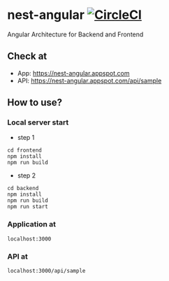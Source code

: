 # nest-angular [![CircleCI](https://circleci.com/gh/andre-oshiro/nest-angular.svg?style=shield)](https://circleci.com/gh/andre-oshiro/nest-angular)
Angular Architecture for Backend and Frontend

## Check at
 - App: https://nest-angular.appspot.com
 - API: https://nest-angular.appspot.com/api/sample

## How to use?

### Local server start
- step 1
```
cd frontend
npm install
npm run build
```

- step 2
```
cd backend
npm install
npm run build
npm run start
```

### Application at
`localhost:3000`

### API at
`localhost:3000/api/sample`
